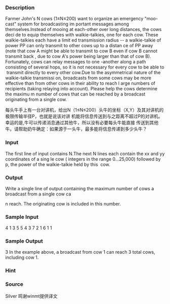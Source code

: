 
### Description
Farmer John's N cows (1≤N≤200) want to organize an emergency "moo-cast" system for broadcasting im
portant messages among themselves.Instead of mooing at each-other over long distances, the cows deci
de to equip themselves with walkie-talkies, one for each cow. These walkie-talkies each have a limit
ed transmission radius -- a walkie-talkie of power PP can only transmit to other cows up to a distan
ce of PP away (note that cow A might be able to transmit to cow B even if cow B cannot transmit back
, due to cow A's power being larger than that of cow B). Fortunately, cows can relay messages to one
-another along a path consisting of several hops, so it is not necessary for every cow to be able to
 transmit directly to every other cow.Due to the asymmetrical nature of the walkie-talkie transmissi
on, broadcasts from some cows may be more effective than from other cows in their ability to reach l
arge numbers of recipients (taking relaying into account). Please help the cows determine the maximu
m number of cows that can be reached by a broadcast originating from a single cow.

每头牛手上有一台对讲机，给出N（1≤N≤200）头牛的坐标（X,Y）及其对讲机的极限传输半径P，也就是说该对讲
机能将信息传送到与之距离不超过P的对讲机。幸运的是,牛可以传递消息通过其他牛，所以没有必要每头牛能直接
传送到其他牛。请帮助奶牛确定：如果源于一头牛，最多能将信息传递到多少头牛？



### Input
The first line of input contains N.The next N lines each contain the xx and yy coordinates of a sing
le cow ( integers in the range 0…25,000) followed by p, the power of the walkie-talkie held by this
 cow.


### Output
Write a single line of output containing the maximum number of cows a broadcast from a single cow ca

n reach. The originating cow is included in this number.



### Sample Input
4
1 3 5
5 4 3
7 2 1
6 1 1
### Sample Output
3
In the example above, a broadcast from cow 1 can reach 3 total cows, including cow 1.
### Hint

### Source
Silver 鸣谢winmt提供译文